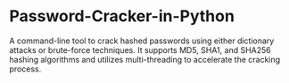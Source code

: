 # Password-Cracker-in-Python
A command-line tool to crack hashed passwords using either dictionary attacks or brute-force techniques. It supports MD5, SHA1, and SHA256 hashing algorithms and utilizes multi-threading to accelerate the cracking process.
